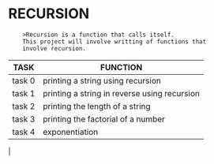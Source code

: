 #		RECURSION #
		>Recursion is a function that calls itself.
		This project will involve writting of functions that
		involve recursion.

| TASK | FUNCTION |
| ----- | ------- |
| task 0 | printing a string using recursion |
| task 1 | printing a string in reverse using recursion |
| task 2 | printing the length of a string |
| task 3 | printing the factorial of a number |
| task 4 | exponentiation |
| 